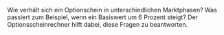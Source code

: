Wie verhält sich ein Optionschein in unterschiedlichen Marktphasen? Was passiert zum Beispiel, wenn ein Basiswert um 6 Prozent steigt? Der Optionsscheinrechner hilft dabei, diese Fragen zu beantworten.
